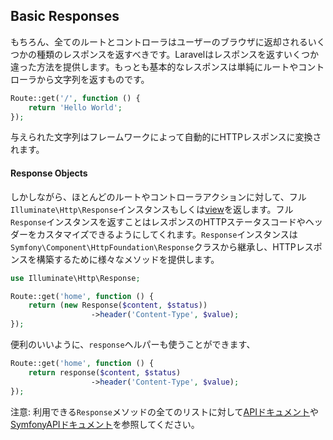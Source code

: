 ## Basic Responses

もちろん、全てのルートとコントローラはユーザーのブラウザに返却されるいくつかの種類のレスポンスを返すべきです。Laravelはレスポンスを返すいくつか違った方法を提供します。もっとも基本的なレスポンスは単純にルートやコントローラから文字列を返すものです。

```php
Route::get('/', function () {
    return 'Hello World';
});
```

与えられた文字列はフレームワークによって自動的にHTTPレスポンスに変換されます。

#### Response Objects

しかしながら、ほとんどのルートやコントローラアクションに対して、フル`Illuminate\Http\Response`インスタンスもしくは[view](https://laravel.com/docs/5.2/views)を返します。フル`Response`インスタンスを返すことはレスポンスのHTTPステータスコードやヘッダーをカスタマイズできるようにしてくれます。`Response`インスタンスは`Symfony\Component\HttpFoundation\Response`クラスから継承し、HTTPレスポンスを構築するために様々なメソッドを提供します。

```php
use Illuminate\Http\Response;

Route::get('home', function () {
    return (new Response($content, $status))
                  ->header('Content-Type', $value);
});
```
便利のいいように、`response`ヘルパーも使うことができます、

```php
Route::get('home', function () {
    return response($content, $status)
                  ->header('Content-Type', $value);
});
```
注意: 利用できる`Response`メソッドの全てのリストに対して[APIドキュメント](http://laravel.com/api/master/Illuminate/Http/Response.html)や[SymfonyAPIドキュメント](http://api.symfony.com/3.0/Symfony/Component/HttpFoundation/Response.html)を参照してください。
